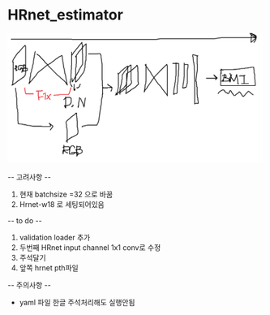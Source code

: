 # HRnet_estimator

<img src="https://github.com/ylab604/HRnet_BMI_estimator/blob/main/HRnet_BMI_estimator.png">

-- 고려사항 --
1. 현재 batchsize =32 으로 바꿈
2. Hrnet-w18 로 세팅되어있음



-- to do --
1. validation loader 추가
2. 두번째 HRnet input channel 1x1 conv로 수정
3. 주석달기
4. 앞쪽 hrnet pth파일 



-- 주의사항 --
* yaml 파일 한글 주석처리해도 실행안됨
